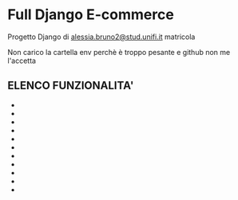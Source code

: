 # Full Django E-commerce
Progetto Django di alessia.bruno2@stud.unifi.it matricola 

Non carico la cartella env perchè è troppo pesante e github non me l'accetta

ELENCO FUNZIONALITA'
-
-
-
-
-
-
-
-
-
-
-
-


